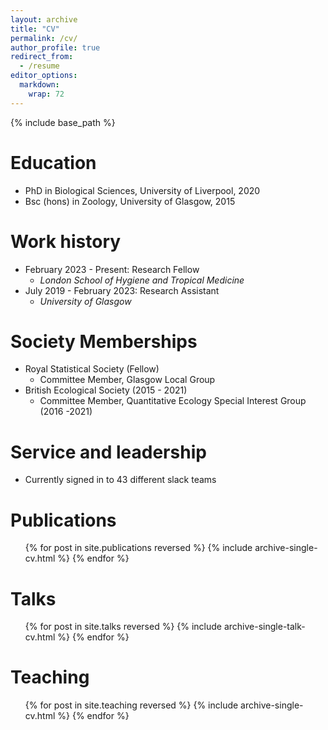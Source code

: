 ```yaml
---
layout: archive
title: "CV"
permalink: /cv/
author_profile: true
redirect_from:
  - /resume
editor_options: 
  markdown: 
    wrap: 72
---
```


{% include base_path %}

# Education

-   PhD in Biological Sciences, University of Liverpool, 2020
-   Bsc (hons) in Zoology, University of Glasgow, 2015

# Work history

-   February 2023 - Present: Research Fellow
    -   *London School of Hygiene and Tropical Medicine*
-   July 2019 - February 2023: Research Assistant
    -   *University of Glasgow*

# Society Memberships

-   Royal Statistical Society (Fellow)
    -   Committee Member, Glasgow Local Group
-   British Ecological Society (2015 - 2021)
    -   Committee Member, Quantitative Ecology Special Interest Group
        (2016 -2021)

# Service and leadership

-   Currently signed in to 43 different slack teams

# Publications

<ul>{% for post in site.publications reversed %} {% include
archive-single-cv.html %} {% endfor %}</ul>

# Talks

<ul>{% for post in site.talks reversed %} {% include
archive-single-talk-cv.html %} {% endfor %}</ul>

# Teaching

<ul>{% for post in site.teaching reversed %} {% include
archive-single-cv.html %} {% endfor %}</ul>
